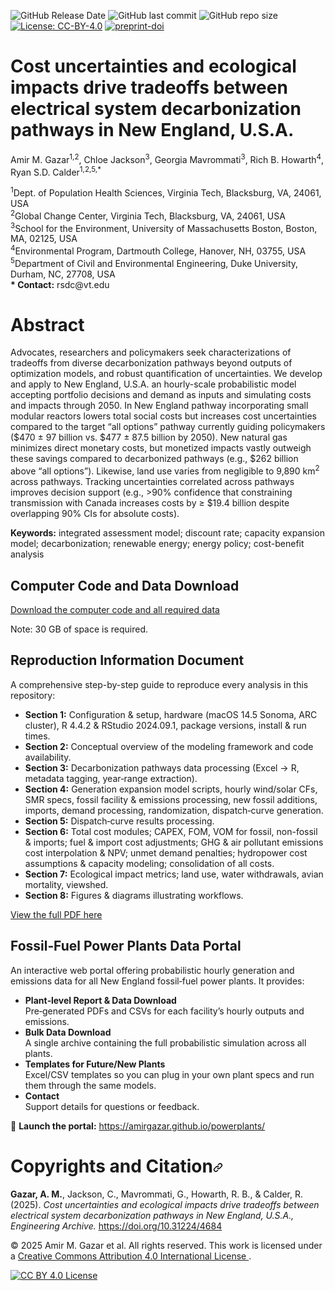 <img alt="GitHub Release Date" src="https://img.shields.io/github/release-date/amirgazar/Decarbonization-Tradeoffs?color=black"> <img alt="GitHub last commit" src="https://img.shields.io/github/last-commit/amirgazar/Decarbonization-Tradeoffs?color=gold"> <img alt="GitHub repo size" src="https://img.shields.io/github/repo-size/amirgazar/Decarbonization-Tradeoffs?color=cyan"> [<img alt="License: CC-BY-4.0" src="https://img.shields.io/badge/license-CC--BY--4.0-lightgrey">](https://creativecommons.org/licenses/by/4.0/) [![preprint-doi](https://img.shields.io/badge/preprint_doi-10.31224/4684--4505/ad8fce-blue)](https://doi.org/10.31224/4684)

# Cost uncertainties and ecological impacts drive tradeoffs between electrical system decarbonization pathways in New England, U.S.A.

<p>
  Amir M. Gazar<sup>1,2</sup>, Chloe Jackson<sup>3</sup>, Georgia Mavrommati<sup>3</sup>, Rich B. Howarth<sup>4</sup>, Ryan S.D. Calder<sup>1,2,5,*</sup>
</p>
<p>
  <sup>1</sup>Dept. of Population Health Sciences, Virginia Tech, Blacksburg, VA, 24061, USA<br/>
  <sup>2</sup>Global Change Center, Virginia Tech, Blacksburg, VA, 24061, USA<br/>
  <sup>3</sup>School for the Environment, University of Massachusetts Boston, Boston, MA, 02125, USA<br/>
  <sup>4</sup>Environmental Program, Dartmouth College, Hanover, NH, 03755, USA<br/>
  <sup>5</sup>Department of Civil and Environmental Engineering, Duke University, Durham, NC, 27708, USA<br/>
  <strong>* Contact:</strong> rsdc@vt.edu
</p>

<h1 id="abstract" tabindex="-1">Abstract</h1>

Advocates, researchers and policymakers seek characterizations of tradeoffs from diverse decarbonization pathways beyond outputs of optimization models, and robust quantification of uncertainties. We develop and apply to New England, U.S.A. an hourly-scale probabilistic model accepting portfolio decisions and demand as inputs and simulating costs and impacts through 2050. In New England pathway incorporating small modular reactors lowers total social costs but increases cost uncertainties compared to the target “all options” pathway currently guiding policymakers ($470 ± 97 billion vs. $477 ± 87.5 billion by 2050). New natural gas minimizes direct monetary costs, but monetized impacts vastly outweigh these savings compared to decarbonized pathways (e.g., $262 billion above “all options”). Likewise, land use varies from negligible to 9,890 km<sup>2</sup> across pathways. Tracking uncertainties correlated across pathways improves decision support (e.g., >90% confidence that constraining transmission with Canada increases costs by ≥ $19.4 billion despite overlapping 90% CIs for absolute costs).


<p><strong>Keywords:</strong> integrated assessment model; discount rate; capacity expansion model; decarbonization; renewable energy; energy policy; cost-benefit analysis</p>

## Computer Code and Data Download
<a href="https://drive.google.com/file/d/1_4CJ6x3oWdZjMocYRkqfHUSGeeRW7L50/view?usp=sharing" target="_blank" rel="noopener noreferrer">
  Download the computer code and all required data
</a>
<p>Note: 30 GB of space is required.</p>

## Reproduction Information Document
A comprehensive step-by-step guide to reproduce every analysis in this repository:

- **Section 1:** Configuration & setup, hardware (macOS 14.5 Sonoma, ARC cluster), R 4.4.2 & RStudio 2024.09.1, package versions, install & run times.  
- **Section 2:** Conceptual overview of the modeling framework and code availability.  
- **Section 3:** Decarbonization pathways data processing (Excel → R, metadata tagging, year‐range extraction).  
- **Section 4:** Generation expansion model scripts, hourly wind/solar CFs, SMR specs, fossil facility & emissions processing, new fossil additions, imports, demand processing, randomization, dispatch‐curve generation.  
- **Section 5:** Dispatch‐curve results processing.  
- **Section 6:** Total cost modules; CAPEX, FOM, VOM for fossil, non-fossil & imports; fuel & import cost adjustments; GHG & air pollutant emissions cost interpolation & NPV; unmet demand penalties; hydropower cost assumptions & capacity modeling; consolidation of all costs.  
- **Section 7:** Ecological impact metrics; land use, water withdrawals, avian mortality, viewshed.  
- **Section 8:** Figures & diagrams illustrating workflows.

<a href="https://github.com/amirgazar/Decarbonization-Tradeoffs/blob/main/7%20Reproduction%20Information%20Document/Reproduction%20Information%20Document.pdf" target="_blank" rel="noopener noreferrer">
  View the full PDF here
</a>

## Fossil‐Fuel Power Plants Data Portal

An interactive web portal offering probabilistic hourly generation and emissions data for all New England fossil‐fuel power plants. It provides:

- **Plant‐level Report & Data Download**  
  Pre‐generated PDFs and CSVs for each facility’s hourly outputs and emissions.  
- **Bulk Data Download**  
  A single archive containing the full probabilistic simulation across all plants.  
- **Templates for Future/New Plants**  
  Excel/CSV templates so you can plug in your own plant specs and run them through the same models.  
- **Contact**  
  Support details for questions or feedback.

🔗 **Launch the portal:** https://amirgazar.github.io/powerplants/

<h1 tabindex="-1" id="Copyrights and Citation" dir="auto">Copyrights and Citation<svg class="octicon octicon-link" viewBox="0 0 16 16" version="1.1" width="16" height="16" aria-hidden="true"><path d="m7.775 3.275 1.25-1.25a3.5 3.5 0 1 1 4.95 4.95l-2.5 2.5a3.5 3.5 0 0 1-4.95 0 .751.751 0 0 1 .018-1.042.751.751 0 0 1 1.042-.018 1.998 1.998 0 0 0 2.83 0l2.5-2.5a2.002 2.002 0 0 0-2.83-2.83l-1.25 1.25a.751.751 0 0 1-1.042-.018.751.751 0 0 1-.018-1.042Zm-4.69 9.64a1.998 1.998 0 0 0 2.83 0l1.25-1.25a.751.751 0 0 1 1.042.018.751.751 0 0 1 .018 1.042l-1.25 1.25a3.5 3.5 0 1 1-4.95-4.95l2.5-2.5a3.5 3.5 0 0 1 4.95 0 .751.751 0 0 1-.018 1.042.751.751 0 0 1-1.042.018 1.998 1.998 0 0 0-2.83 0l-2.5 2.5a1.998 1.998 0 0 0 0 2.83Z"></path></svg></a></h1>


</article>
</div>

<div class="citation">
  <p>
    <strong>Gazar, A. M.</strong>, Jackson, C., Mavrommati, G., Howarth, R. B., &amp; Calder, R. (2025). 
    <em>Cost uncertainties and ecological impacts drive tradeoffs between electrical system decarbonization pathways in New England, U.S.A., Engineering Archive. </em> 
    <a href="https://doi.org/10.31224/4684" target="_blank" rel="noopener">https://doi.org/10.31224/4684</a>
  </p>

  <p>
    © 2025 Amir M. Gazar et al. All rights reserved.  
    This work is licensed under a 
    <a href="https://creativecommons.org/licenses/by/4.0/" target="_blank" rel="license noopener">
      Creative Commons Attribution 4.0 International License
    </a>.
  </p>

  <p>
    <a href="https://creativecommons.org/licenses/by/4.0/" target="_blank" rel="license noopener">
      <img alt="CC BY 4.0 License" src="https://img.shields.io/badge/license-CC--BY--4.0-lightgrey">
    </a>
  </p>
</div>
